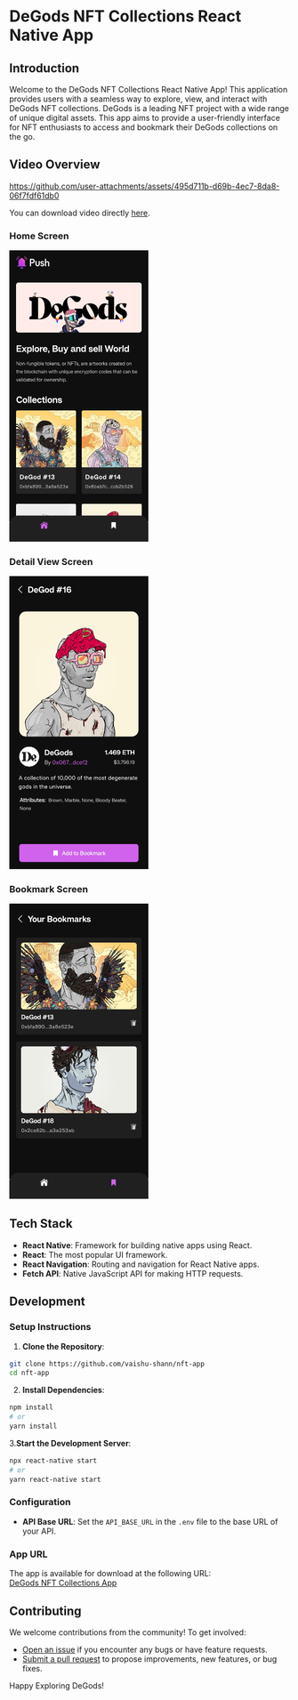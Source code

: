 # DeGods NFT Collections React Native App

## Introduction

Welcome to the DeGods NFT Collections React Native App! This application provides users with a seamless way to explore, view, and interact with DeGods NFT collections. DeGods is a leading NFT project with a wide range of unique digital assets. This app aims to provide a user-friendly interface for NFT enthusiasts to access and bookmark their DeGods collections on the go.

## Video Overview

https://github.com/user-attachments/assets/495d711b-d69b-4ec7-8da8-06f7fdf61db0


You can download video directly [here](https://github.com/vaishu-shann/nft-app/blob/main/src/assets/images/app_overview.mp4).

### Home Screen
<img src="https://github.com/vaishu-shann/nft-app/blob/main/src/assets/images/HomeScreen.jpg" width="250" >

### Detail View Screen
<img src="https://github.com/vaishu-shann/nft-app/blob/main/src/assets/images/DetailViewScreen.jpg" width="250" >

### Bookmark Screen
<img src="https://github.com/vaishu-shann/nft-app/blob/main/src/assets/images/BookmarkScreen.jpg" width="250" >

## Tech Stack

- **React Native**: Framework for building native apps using React.
- **React**: The most popular UI framework.
- **React Navigation**: Routing and navigation for React Native apps.
- **Fetch API**: Native JavaScript API for making HTTP requests.


## Development

### Setup Instructions

1. **Clone the Repository**:
 ```sh
 git clone https://github.com/vaishu-shann/nft-app
 cd nft-app
 ```

2.  **Install Dependencies**:
   ```sh
   npm install
   # or
   yarn install
```

3.**Start the Development Server**:
  ```sh
 npx react-native start 
  # or 
  yarn react-native start 
```

### Configuration

- **API Base URL**: Set the `API_BASE_URL` in the `.env` file to the base URL of your API.

### App URL

The app is available for download at the following URL:  
[DeGods NFT Collections App](https://your-app-url.com)


## Contributing

We welcome contributions from the community! To get involved:

-   [Open an issue](https://github.com/vaishu-shann/nft-app/issues) if you encounter any bugs or have feature requests.
-   [Submit a pull request](https://github.com/vaishu-shann/nft-app/pulls) to propose improvements, new features, or bug fixes.



Happy Exploring DeGods!


